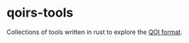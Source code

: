 # qoirs-tools

Collections of tools written in rust to explore the [QOI format](https://qoiformat.org/qoi-specification.pdf).